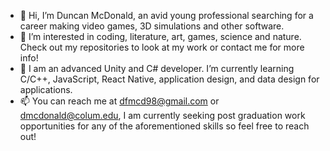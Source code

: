 - 👋 Hi, I’m Duncan McDonald, an avid young professional searching for a career making video games, 3D simulations and other software.
- 👀 I’m interested in coding, literature, art, games, science and nature. Check out my repositories to look at my work or contact me for more info!
- 🌱 I am an advanced Unity and C# developer. I’m currently learning C/C++, JavaScript, React Native, application design, and data design for applications.
- 📫 You can reach me at dfmcd98@gmail.com or dmcdonald@colum.edu, I am currently seeking post graduation work opportunities for any of the aforementioned skills so feel free to reach out!
